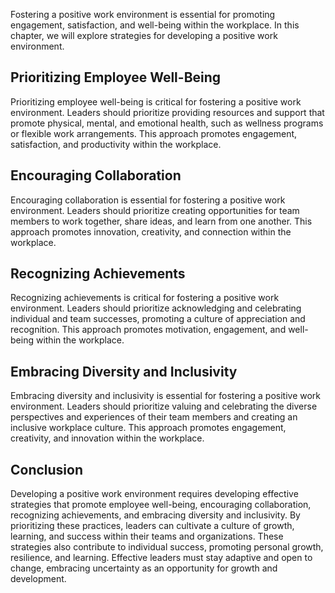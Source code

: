 
Fostering a positive work environment is essential for promoting engagement, satisfaction, and well-being within the workplace. In this chapter, we will explore strategies for developing a positive work environment.

Prioritizing Employee Well-Being
--------------------------------

Prioritizing employee well-being is critical for fostering a positive work environment. Leaders should prioritize providing resources and support that promote physical, mental, and emotional health, such as wellness programs or flexible work arrangements. This approach promotes engagement, satisfaction, and productivity within the workplace.

Encouraging Collaboration
-------------------------

Encouraging collaboration is essential for fostering a positive work environment. Leaders should prioritize creating opportunities for team members to work together, share ideas, and learn from one another. This approach promotes innovation, creativity, and connection within the workplace.

Recognizing Achievements
------------------------

Recognizing achievements is critical for fostering a positive work environment. Leaders should prioritize acknowledging and celebrating individual and team successes, promoting a culture of appreciation and recognition. This approach promotes motivation, engagement, and well-being within the workplace.

Embracing Diversity and Inclusivity
-----------------------------------

Embracing diversity and inclusivity is essential for fostering a positive work environment. Leaders should prioritize valuing and celebrating the diverse perspectives and experiences of their team members and creating an inclusive workplace culture. This approach promotes engagement, creativity, and innovation within the workplace.

Conclusion
----------

Developing a positive work environment requires developing effective strategies that promote employee well-being, encouraging collaboration, recognizing achievements, and embracing diversity and inclusivity. By prioritizing these practices, leaders can cultivate a culture of growth, learning, and success within their teams and organizations. These strategies also contribute to individual success, promoting personal growth, resilience, and learning. Effective leaders must stay adaptive and open to change, embracing uncertainty as an opportunity for growth and development.
